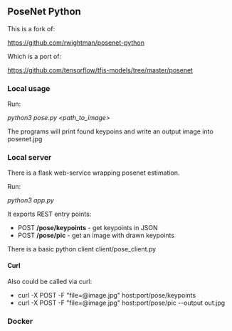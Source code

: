 ## PoseNet Python

This is a fork of:

https://github.com/rwightman/posenet-python

Which is a port of:

https://github.com/tensorflow/tfjs-models/tree/master/posenet

### Local usage

Run:

*python3 pose.py <path_to_image>*

The programs will print found keypoins and write an output image into posenet.jpg

### Local server

There is a flask web-service wrapping posenet estimation.

Run:

*python3 app.py*

It exports REST entry points:
- POST **/pose/keypoints** - get keypoints in JSON
- POST **/pose/pic** - get an image with drawn keypoints

There is a basic python client client/pose_client.py

#### Curl

Also could be called via curl:
- curl -X POST -F "file=@image.jpg" host:port/pose/keypoints
- curl -X POST -F "file=@image.jpg" host:port/pose/pic --output out.jpg

### Docker
